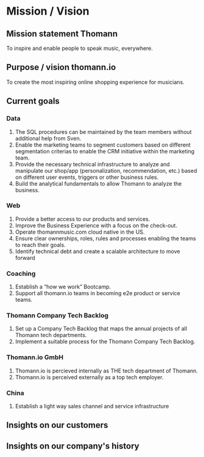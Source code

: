 # Mission / Vision

## Mission statement Thomann

To inspire and enable people to speak music, everywhere.

## Purpose / vision thomann.io

To create the most inspiring online shopping experience for musicians.

## Current goals

### Data

1. The SQL procedures can be maintained by the team members without additional help from Sven.
2. Enable the marketing teams to segment customers based on different segmentation criterias to enable the CRM initiative within the marketing team.
3. Provide the necessary technical infrastructure to analyze and manipulate our shop/app (personalization, recommendation, etc.) based on different user events, triggers or other business rules.
4. Build the analytical fundamentals to allow Thomann to analyze the business.

### Web

1. Provide a better access to our products and services.
2. Improve the Business Experience with a focus on the check-out.
3. Operate thomannmusic.com cloud native in the US.
4. Ensure clear ownerships, roles, rules and processes enabling the teams to reach their goals.
5. Identify technical debt and create a scalable architecture to move forward

### Coaching

1. Establish a “how we work” Bootcamp.
2. Support all thomann.io teams in becoming e2e product or service teams.

### Thomann Company Tech Backlog

1. Set up a Company Tech Backlog that maps the annual projects of all Thomann tech departments.
2. Implement a suitable process for the Thomann Company Tech Backlog.

### Thomann.io GmbH

1. Thomann.io is percieved internally as THE tech department of Thomann.
2. Thomann.io is perceived externally as a top tech employer.

### China

1. Establish a light way sales channel and service infrastructure

## Insights on our customers 

## Insights on our company's history

